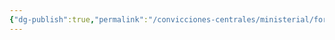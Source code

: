 ```yaml
---
{"dg-publish":true,"permalink":"/convicciones-centrales/ministerial/fortalecimiento-de-matrimonios-y-familias/","tags":["Ministerial/Principios"]}
---
```


